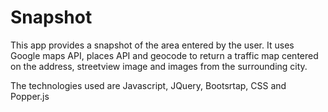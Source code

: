 # Snapshot

This app provides a snapshot of the area entered by the user. It uses Google maps API, places API and geocode to return a traffic map centered on the address, streetview image and images from the surrounding city. 

The technologies used are Javascript, JQuery, Bootsrtap, CSS and Popper.js